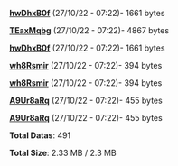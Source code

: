 [**hwDhxB0f**](/data/hwDhxB0f.txt) (27/10/22 - 07:22)- 1661 bytes

[**TEaxMqbg**](/data/TEaxMqbg.txt) (27/10/22 - 07:22)- 4867 bytes

[**hwDhxB0f**](/data/hwDhxB0f.txt) (27/10/22 - 07:22)- 1661 bytes

[**wh8Rsmir**](/data/wh8Rsmir.txt) (27/10/22 - 07:22)- 394 bytes

[**wh8Rsmir**](/data/wh8Rsmir.txt) (27/10/22 - 07:22)- 394 bytes

[**A9Ur8aRq**](/data/A9Ur8aRq.txt) (27/10/22 - 07:22)- 455 bytes

[**A9Ur8aRq**](/data/A9Ur8aRq.txt) (27/10/22 - 07:22)- 455 bytes

**Total Datas**: 491

**Total Size**: 2.33 MB / 2.3 MB